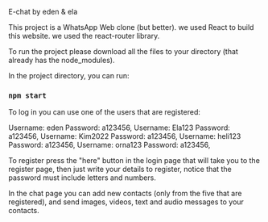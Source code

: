 E-chat by eden & ela

This project is a WhatsApp Web clone (but better). we used React to build this website.
we used the react-router library.

To run the project please download all the files to your directory (that already has the node_modules).

In the project directory, you can run:

### `npm start`

To log in you can use one of the users that are registered:

Username: eden Password: a123456,
Username: Ela123 Password: a123456,
Username: Kim2022 Password: a123456,
Username: heli123 Password: a123456,
Username: orna123 Password: a123456,

To register press the "here" button in the login page that will take you to the register page,
then just write your details to register, notice that the password must include letters and numbers.

In the chat page you can add new contacts (only from the five that are registered), and send images, videos,
text and audio messages to your contacts. 
 

